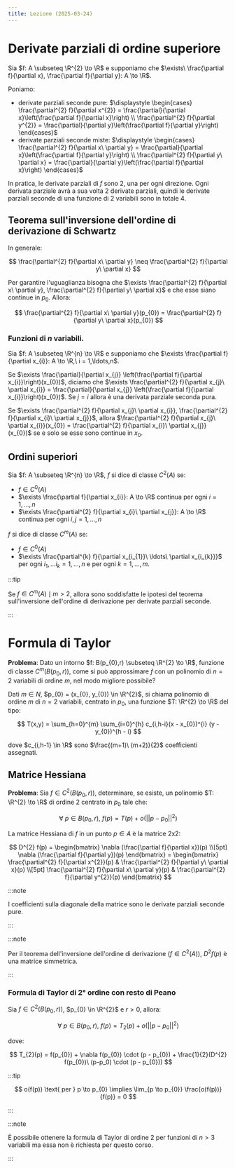 ```yaml
---
title: Lezione (2025-03-24)
---
```


# Derivate parziali di ordine superiore

Sia $f: A \subseteq \R^{2} \to \R$ e supponiamo che
$\exists\ \frac{\partial f}{\partial x}, \frac{\partial f}{\partial y}: A \to \R$.

Poniamo:

- derivate parziali seconde pure:
  $\displaystyle \begin{cases} \frac{\partial^{2} f}{\partial x^{2}} = \frac{\partial}{\partial x}\left(\frac{\partial f}{\partial x}\right) \\ \frac{\partial^{2} f}{\partial y^{2}} = \frac{\partial}{\partial y}\left(\frac{\partial f}{\partial y}\right) \end{cases}$
- derivate parziali seconde miste:
  $\displaystyle \begin{cases} \frac{\partial^{2} f}{\partial x\ \partial y} = \frac{\partial}{\partial x}\left(\frac{\partial f}{\partial y}\right) \\ \frac{\partial^{2} f}{\partial y\ \partial x} = \frac{\partial}{\partial y}\left(\frac{\partial f}{\partial x}\right) \end{cases}$

In pratica, le derivate parziali di $f$ sono 2, una per ogni direzione. Ogni
derivata parziale avrà a sua volta 2 derivate parziali, quindi le derivate
parziali seconde di una funzione di 2 variabili sono in totale 4.

## Teorema sull'inversione dell'ordine di derivazione di Schwartz

In generale:

$$
\frac{\partial^{2} f}{\partial x\ \partial y} \neq \frac{\partial^{2} f}{\partial y\ \partial x}
$$

Per garantire l'uguaglianza bisogna che
$\exists \frac{\partial^{2} f}{\partial x\ \partial y}, \frac{\partial^{2} f}{\partial y\ \partial x}$
e che esse siano continue in $p_{0}$. Allora:

$$
\frac{\partial^{2} f}{\partial x\ \partial y}(p_{0}) = \frac{\partial^{2} f}{\partial y\ \partial x}(p_{0})
$$

### Funzioni di $n$ variabili.

Sia $f: A \subseteq \R^{n} \to \R$ e supponiamo che
$\exists \frac{\partial f}{\partial x_{i}}: A \to \R,\ i = 1,\ldots,n$.

Se
$\exists \frac{\partial}{\partial x_{j}} \left(\frac{\partial f}{\partial x_{i}}\right)(x_{0})$,
diciamo che
$\exists \frac{\partial^{2} f}{\partial x_{j}\ \partial x_{i}} = \frac{\partial}{\partial x_{j}} \left(\frac{\partial f}{\partial x_{i}}\right)(x_{0})$.
Se $j = i$ allora è una derivata parziale seconda pura.

Se
$\exists \frac{\partial^{2} f}{\partial x_{j}\ \partial x_{i}}, \frac{\partial^{2} f}{\partial x_{i}\ \partial x_{j}}$,
allora
$\frac{\partial^{2} f}{\partial x_{j}\ \partial x_{i}}(x_{0}) = \frac{\partial^{2} f}{\partial x_{i}\ \partial x_{j}}(x_{0})$
se e solo se esse sono continue in $x_{0}$.

## Ordini superiori

Sia $f: A \subseteq \R^{n} \to \R$, $f$ si dice di classe $C^{2}(A)$ se:

- $f \in C^{0}(A)$
- $\exists \frac{\partial f}{\partial x_{i}}: A \to \R$ continua per ogni
  $i = 1,\ldots,n$
- $\exists \frac{\partial^{2} f}{\partial x_{i}\ \partial x_{j}}: A \to \R$
  continua per ogni $i,j=1,\ldots,n$

$f$ si dice di classe $C^{m}(A)$ se:

- $f \in C^{0}(A)$
- $\exists \frac{\partial^{k} f}{\partial x_{i_{1}}\ \ldots\ \partial x_{i_{k}}}$
  per ogni $i_{1}, \ldots i_{k} = 1,\ldots,n$ e per ogni $k = 1, \ldots, m$.

:::tip

Se $f \in C^{m}(A) \mid m > 2$, allora sono soddisfatte le ipotesi del teorema
sull'inversione dell'ordine di derivazione per derivate parziali seconde.

:::

# Formula di Taylor

**Problema**: Dato un intorno $f: B(p_{0},r) \subseteq \R^{2} \to \R$, funzione
di classe $C^{m}(B(p_{0}, r))$, come si può approssimare $f$ con un polinomio di
$n = 2$ variabili di ordine $m$, nel modo migliore possibile?

Dati $m \in N$, $p_{0} = (x_{0}, y_{0}) \in \R^{2}$, si chiama polinomio di
ordine $m$ di $n = 2$ variabili, centrato in $p_{0}$, una funzione
$T: \R^{2} \to \R$ del tipo:

$$
T(x,y) = \sum_{h=0}^{m} \sum_{i=0}^{h} c_{i,h-i}(x - x_{0})^{i} (y - y_{0})^{h - i}
$$

dove $c_{i,h-1} \in \R$ sono $\frac{(m+1)\ (m+2)}{2}$ coefficienti assegnati.

## Matrice Hessiana

**Problema**: Sia $f \in C^{2}(B(p_{0}, r))$, determinare, se esiste, un
polinomio $T: \R^{2} \to \R$ di ordine 2 centrato in $p_{0}$ tale che:

$$
\forall\ p \in B(p_{0},r),\ f(p) = T(p) + o(||p-p_{0}||^{2})
$$

La matrice Hessiana di $f$ in un punto $p \in A$ è la matrice 2x2:

$$
D^{2} f(p) = \begin{bmatrix}
\nabla (\frac{\partial f}{\partial x})(p) \\[5pt]
\nabla (\frac{\partial f}{\partial y})(p)
\end{bmatrix} = \begin{bmatrix}
\frac{\partial^{2} f}{\partial x^{2}}(p) & \frac{\partial^{2} f}{\partial y\ \partial x}(p) \\[5pt]
\frac{\partial^{2} f}{\partial x\ \partial y}(p) & \frac{\partial^{2} f}{\partial y^{2}}(p)
\end{bmatrix}
$$

:::note

I coefficienti sulla diagonale della matrice sono le derivate parziali seconde
pure.

:::

:::note

Per il teorema dell'inversione dell'ordine di derivazione ($f \in C^{2}(A)$),
$D^{2} f(p)$ è una matrice simmetrica.

:::

### Formula di Taylor di 2° ordine con resto di Peano

Sia $f \in C^{2}(B(p_{0}, r))$, $p_{0} \in \R^{2}$ e $r> 0$, allora:

$$
\forall\ p \in B(p_{0},r),\ f(p) = T_{2}(p) + o(||p-p_{0}||^{2})
$$

dove:

$$
T_{2}(p) = f(p_{0}) + \nabla f(p_{0}) \cdot (p - p_{0}) + \frac{1}{2}(D^{2} f(p_{0})\ (p-p_0) \cdot (p - p_{0}))
$$

:::tip

$$
o(f(p)) \text{ per } p \to p_{0} \implies \lim_{p \to p_{0}} \frac{o(f(p))}{f(p)} = 0
$$

:::

:::note

È possibile ottenere la formula di Taylor di ordine 2 per funzioni di $n > 3$
variabili ma essa non è richiesta per questo corso.

:::
